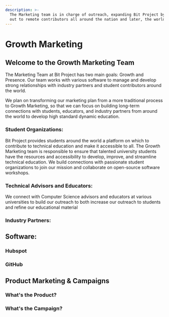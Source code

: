 ```yaml
---
description: >-
  The Marketing team is in charge of outreach, expanding Bit Project by reaching
  out to remote contributors all around the nation and later, the world.
---
```


# Growth Marketing

## Welcome to the Growth Marketing Team

The Marketing Team at Bit Project has two main goals: Growth and Presence. Our team works with various software to manage and develop strong relationships with industry partners and student contributors around the world.

We plan on transforming our marketing plan from a more traditional process to Growth Marketing, so that we can focus on building long-term connections with students, educators, and industry partners from around the world to develop high standard dynamic education.

### Student Organizations:

Bit Project provides students around the world a platform on which to contribute to technical education and make it accessible to all. The Growth Marketing team is responsible to ensure that talented university students have the resources and accessibility to develop, improve, and streamline technical education. We build connections with passionate student organizations to join our mission and collaborate on open-source software workshops.

### Technical Advisors and Educators:

We connect with Computer Science advisors and educators at various universities to build our outreach to both increase our outreach to students and refine our educational material

### Industry Partners:

## Software:

### Hubspot

### GitHub

## Product Marketing & Campaigns

### What's the Product?

### What's the Campaign?

